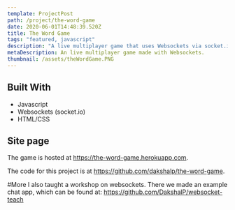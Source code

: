 ```yaml
---
template: ProjectPost
path: /project/the-word-game
date: 2020-06-01T14:48:39.520Z
title: The Word Game
tags: "featured, javascript"
description: "A live multiplayer game that uses Websockets via socket.io. I made this during the start of the Pandemic as a game I could play with friends on Zoom. Using what I learned from this project, I taught a workshop on Websockets for Rutgers IEEE."
metaDescription: An live multiplayer game made with Websockets.
thumbnail: /assets/theWordGame.PNG
---
```


## Built With

-   Javascript
-   Websockets (socket.io)
-   HTML/CSS

## Site page

The game is hosted at https://the-word-game.herokuapp.com.

The code for this project is at https://github.com/dakshalp/the-word-game.

#More
I also taught a workshop on websockets. There we made an example chat app, which can be found at:
https://github.com/DakshalP/websocket-teach
